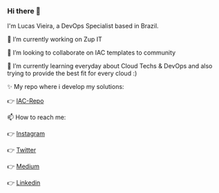 ### Hi there 👋

I'm Lucas Vieira, a DevOps Specialist based in Brazil.

🔭 I’m currently working on Zup IT

🤔 I’m looking to collaborate on IAC templates to community

🌱 I’m currently learning everyday about Cloud Techs & DevOps and also trying to provide the best fit for every cloud :)

✨ My repo where i develop my solutions:

  👉 [IAC-Repo](https://github.com/lucasp0r/lucasp0r-iac-public.git)

📫 How to reach me: 

  👉 [Instagram](https://instragram.com/lucasp0r)

  👉 [Twitter](https://twitter.com/lucasp0rV2)

  👉 [Medium](https://lucasmarcelinovieira.medium.com/)

  👉 [Linkedin](https://www.linkedin.com/in/lucasvieirap0r/)



<!--
**lucasp0r/lucasp0r** is a ✨ _special_ ✨ repository because its `README.md` (this file) appears on your GitHub profile.

Here are some ideas to get you started:

- 🔭 I’m currently working on ...
- 🌱 I’m currently learning ...
- 👯 I’m looking to collaborate on ...
- 🤔 I’m looking for help with ...
- 💬 Ask me about ...
- 📫 How to reach me: ...
- 😄 Pronouns: ...
- ⚡ Fun fact: ...
-->
